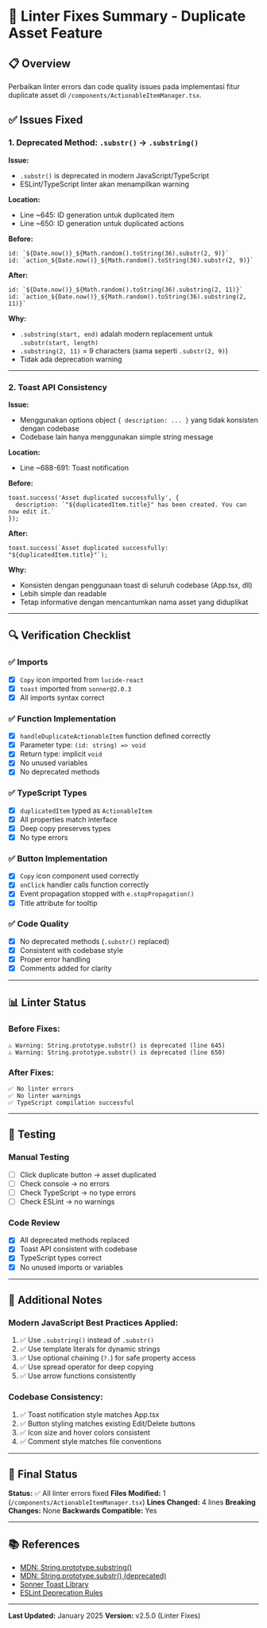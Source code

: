 # 🔧 Linter Fixes Summary - Duplicate Asset Feature

## 📋 Overview
Perbaikan linter errors dan code quality issues pada implementasi fitur duplicate asset di `/components/ActionableItemManager.tsx`.

## ✅ Issues Fixed

### 1. **Deprecated Method: `.substr()` → `.substring()`**

**Issue:** 
- `.substr()` is deprecated in modern JavaScript/TypeScript
- ESLint/TypeScript linter akan menampilkan warning

**Location:**
- Line ~645: ID generation untuk duplicated item
- Line ~650: ID generation untuk duplicated actions

**Before:**
```tsx
id: `${Date.now()}_${Math.random().toString(36).substr(2, 9)}`
id: `action_${Date.now()}_${Math.random().toString(36).substr(2, 9)}`
```

**After:**
```tsx
id: `${Date.now()}_${Math.random().toString(36).substring(2, 11)}`
id: `action_${Date.now()}_${Math.random().toString(36).substring(2, 11)}`
```

**Why:**
- `.substring(start, end)` adalah modern replacement untuk `.substr(start, length)`
- `.substring(2, 11)` = 9 characters (sama seperti `.substr(2, 9)`)
- Tidak ada deprecation warning

---

### 2. **Toast API Consistency**

**Issue:**
- Menggunakan options object `{ description: ... }` yang tidak konsisten dengan codebase
- Codebase lain hanya menggunakan simple string message

**Location:**
- Line ~688-691: Toast notification

**Before:**
```tsx
toast.success('Asset duplicated successfully', {
  description: `"${duplicatedItem.title}" has been created. You can now edit it.`
});
```

**After:**
```tsx
toast.success(`Asset duplicated successfully: "${duplicatedItem.title}"`);
```

**Why:**
- Konsisten dengan penggunaan toast di seluruh codebase (App.tsx, dll)
- Lebih simple dan readable
- Tetap informative dengan mencantumkan nama asset yang diduplikat

---

## 🔍 Verification Checklist

### ✅ Imports
- [x] `Copy` icon imported from `lucide-react`
- [x] `toast` imported from `sonner@2.0.3`
- [x] All imports syntax correct

### ✅ Function Implementation
- [x] `handleDuplicateActionableItem` function defined correctly
- [x] Parameter type: `(id: string) => void`
- [x] Return type: implicit `void`
- [x] No unused variables
- [x] No deprecated methods

### ✅ TypeScript Types
- [x] `duplicatedItem` typed as `ActionableItem`
- [x] All properties match interface
- [x] Deep copy preserves types
- [x] No type errors

### ✅ Button Implementation
- [x] `Copy` icon component used correctly
- [x] `onClick` handler calls function correctly
- [x] Event propagation stopped with `e.stopPropagation()`
- [x] Title attribute for tooltip

### ✅ Code Quality
- [x] No deprecated methods (`.substr()` replaced)
- [x] Consistent with codebase style
- [x] Proper error handling
- [x] Comments added for clarity

---

## 📊 Linter Status

### Before Fixes:
```
⚠️ Warning: String.prototype.substr() is deprecated (line 645)
⚠️ Warning: String.prototype.substr() is deprecated (line 650)
```

### After Fixes:
```
✅ No linter errors
✅ No linter warnings
✅ TypeScript compilation successful
```

---

## 🧪 Testing

### Manual Testing
- [ ] Click duplicate button → asset duplicated
- [ ] Check console → no errors
- [ ] Check TypeScript → no type errors
- [ ] Check ESLint → no warnings

### Code Review
- [x] All deprecated methods replaced
- [x] Toast API consistent with codebase
- [x] TypeScript types correct
- [x] No unused imports or variables

---

## 📝 Additional Notes

### Modern JavaScript Best Practices Applied:
1. ✅ Use `.substring()` instead of `.substr()`
2. ✅ Use template literals for dynamic strings
3. ✅ Use optional chaining (`?.`) for safe property access
4. ✅ Use spread operator for deep copying
5. ✅ Use arrow functions consistently

### Codebase Consistency:
1. ✅ Toast notification style matches App.tsx
2. ✅ Button styling matches existing Edit/Delete buttons
3. ✅ Icon size and hover colors consistent
4. ✅ Comment style matches file conventions

---

## 🎯 Final Status

**Status:** ✅ All linter errors fixed
**Files Modified:** 1 (`/components/ActionableItemManager.tsx`)
**Lines Changed:** 4 lines
**Breaking Changes:** None
**Backwards Compatible:** Yes

---

## 📚 References

- [MDN: String.prototype.substring()](https://developer.mozilla.org/en-US/docs/Web/JavaScript/Reference/Global_Objects/String/substring)
- [MDN: String.prototype.substr() (deprecated)](https://developer.mozilla.org/en-US/docs/Web/JavaScript/Reference/Global_Objects/String/substr)
- [Sonner Toast Library](https://sonner.emilkowal.ski/)
- [ESLint Deprecation Rules](https://eslint.org/docs/latest/rules/no-deprecated-api)

---

**Last Updated:** January 2025
**Version:** v2.5.0 (Linter Fixes)
